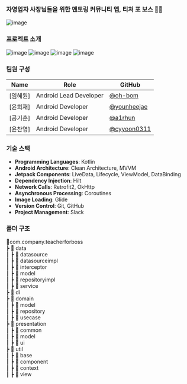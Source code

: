 ### 자영업자 사장님들을 위한 멘토링 커뮤니티 앱, 티처 포 보스 👨‍👦
![image](https://github.com/user-attachments/assets/c56dae89-68b6-41b2-9c02-cc1478c3a3fb)

### 프로젝트 소개
![image](https://github.com/user-attachments/assets/2c88a6f7-5bcf-45dd-b3bc-4657cd018b87)
  ![image](https://github.com/user-attachments/assets/316530cf-c76f-4b65-bfa4-48ffa8e85715)
  ![image](https://github.com/user-attachments/assets/83f6f280-3b6d-411a-af23-ddb0de6d7423)
  ![image](https://github.com/user-attachments/assets/4da14357-37c6-4a4d-9799-dc569134437f)

### 팀원 구성
| Name       | Role               | GitHub                                             |
|------------|--------------------|----------------------------------------------------|
| [임혜원] | Android Lead Developer     | [@oh-bom](https://github.com/oh-bom)             |
| [윤희재] | Android Developer   | [@younheejae](https://github.com/younheejae)             |
| [공기훈] | Android Developer      | [@a1rhun](https://github.com/a1rhun)             |
| [윤찬영] | Android Developer    | [@cyyoon0311](https://github.com/cyyoon0311)             |

### 기술 스택

- **Programming Languages**: Kotlin
- **Android Architecture**: Clean Architecture, MVVM
- **Jetpack Components**: LiveData, Lifecycle, ViewModel, DataBinding
- **Dependency Injection**: Hilt
- **Network Calls**: Retrofit2, OkHttp
- **Asynchronous Processing**: Coroutines
- **Image Loading**: Glide
- **Version Control**: Git, GitHub
- **Project Management**: Slack


### 폴더 구조
📂com.company.teacherforboss <br>
┣ 📂 data  <br>
┃ ┣ 📂 datasource <br>
┃ ┣ 📂 datasourceimpl <br>
┃ ┣ 📂 interceptor <br>
┃ ┣ 📂 model <br>
┃ ┣ 📂 repositoryimpl <br>
┃ ┣ 📂 service <br>
┣ 📂 di <br>
┣ 📂 domain <br>
┃ ┣ 📂 model <br>
┃ ┣ 📂 repository <br>
┃ ┣ 📂 usecase <br>
┣ 📂 presentation <br>
┃ ┣ 📂 common <br>
┃ ┣ 📂 model <br>
┃ ┣ 📂 ui <br>
┣ 📂 util <br>
┃ ┣ 📂 base <br>
┃ ┣ 📂 component <br>
┃ ┣ 📂 context <br>
┃ ┣ 📂 view <br>

